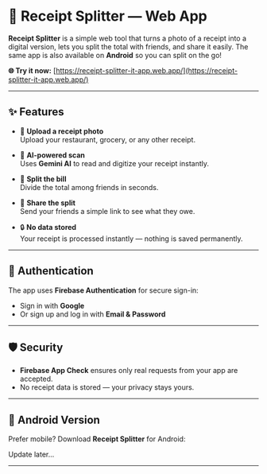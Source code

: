 # 🧾 Receipt Splitter — Web App

**Receipt Splitter** is a simple web tool that turns a photo of a receipt into a digital version, lets you split the total with friends, and share it easily. The same app is also available on **Android** so you can split on the go!

**🌐 Try it now:** [https://receipt-splitter-it-app.web.app/](https://receipt-splitter-it-app.web.app/)

---

## ✨ Features

- 📸 **Upload a receipt photo**  
  Upload your restaurant, grocery, or any other receipt.

- 🤖 **AI-powered scan**  
  Uses **Gemini AI** to read and digitize your receipt instantly.

- 👥 **Split the bill**  
  Divide the total among friends in seconds.

- 🔗 **Share the split**  
  Send your friends a simple link to see what they owe.

- 🔒 **No data stored**  
  Your receipt is processed instantly — nothing is saved permanently.

---

## 🔐 Authentication

The app uses **Firebase Authentication** for secure sign-in:
- Sign in with **Google**
- Or sign up and log in with **Email & Password**

---

## 🛡️ Security

- **Firebase App Check** ensures only real requests from your app are accepted.
- No receipt data is stored — your privacy stays yours.

---

## 📱 Android Version

Prefer mobile? Download **Receipt Splitter** for Android:

Update later...

---
